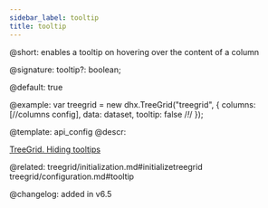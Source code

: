 ```yaml
---
sidebar_label: tooltip
title: tooltip
---          
```


@short: enables a tooltip on hovering over the content of a column

@signature: tooltip?: boolean;

@default: true

@example: 
var treegrid = new dhx.TreeGrid("treegrid", {
	columns: [//columns config],
	data: dataset,
	tooltip: false /*!*/
});

@template:	api_config
@descr: 

[TreeGrid. Hiding tooltips](https://snippet.dhtmlx.com/jaib6ovf)

@related: treegrid/initialization.md#initializetreegrid
treegrid/configuration.md#tooltip

@changelog: added in v6.5
